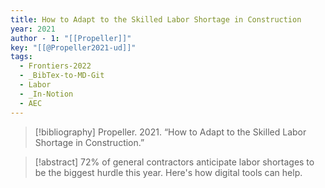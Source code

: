 ```yaml
---
title: How to Adapt to the Skilled Labor Shortage in Construction
year: 2021
author - 1: "[[Propeller]]"
key: "[[@Propeller2021-ud]]"
tags:
  - Frontiers-2022
  - _BibTex-to-MD-Git
  - Labor
  - _In-Notion
  - AEC
---
```


> [!bibliography]
> Propeller. 2021. “How to Adapt to the Skilled Labor Shortage in Construction.” 

> [!abstract]
> 72\% of general contractors anticipate labor shortages to be the biggest hurdle this year. Here's how digital tools can help.